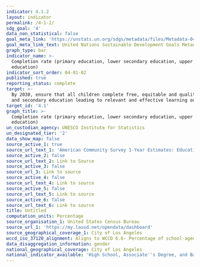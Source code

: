 ```yaml
---
indicator: 4.1.2
layout: indicator
permalink: /4-1-2/
sdg_goal: '4'
data_non_statistical: false
goal_meta_link: 'https://unstats.un.org/sdgs/metadata/files/Metadata-04-01-02.pdf'
goal_meta_link_text: United Nations Sustainable Development Goals Metadata (PDF 4.0 MB)
graph_type: bar
indicator_name: >-
  Completion rate (primary education, lower secondary education, upper secondary
  education)
indicator_sort_order: 04-01-02
published: true
reporting_status: complete
target: >-
  By 2030, ensure that all children complete free, equitable and quality primary
  and secondary education leading to relevant and effective learning outcomes
target_id: '4.1'
graph_title: >-
  Completion rate (primary education, lower secondary education, upper secondary
  education)
un_custodian_agency: UNESCO Institute for Statistics
un_designated_tier: '2'
data_show_map: false
source_active_1: true
source_url_text_1: 'American Community Survey 1-Year Estimates: Educational Attainment (S1501)'
source_active_2: false
source_url_text_2: Link to Source
source_active_3: false
source_url_3: Link to source
source_active_4: false
source_url_text_4: Link to source
source_active_5: false
source_url_text_5: Link to source
source_active_6: false
source_url_text_6: Link to source
title: Untitled
computation_units: Percentage
source_organisation_1: United States Census Bureau
source_url_1: 'https://my.lausd.net/opendata/dashboard'
source_geographical_coverage_1: City of Los Angeles
wccd_iso_37120_alignment: Aligns to WCCD 6.6- Percentage of school-aged population enrolled in schools
data_disaggregation_information: gender
national_geographical_coverage: City of Los Angeles
national_indicator_available: 'High School, Associate''s Degree, and Bachelor''s Degree attainment'
---
```

